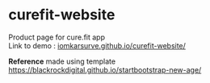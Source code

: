 # curefit-website
Product page for cure.fit app <br>
Link to demo : <a href="iomkarsurve.github.io/curefit-website/">iomkarsurve.github.io/curefit-website/</a><br>

<b>Reference</b>
made using template https://blackrockdigital.github.io/startbootstrap-new-age/
